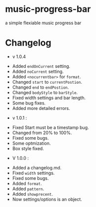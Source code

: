 # music-progress-bar
a simple flexiable music progress bar


# Changelog

- v 1.0.4
* Added `endOnCurrent` setting.
* Added `noCurrent` setting.
* Added `<nocurrentbar>` for `format`.
* Changed `start` to `currentPostion`.
* Changed `end` to `endPostion`.
* Changed `bodyStyle` to `barStyle`.
* Fixed width settings and bar length.
* Some bug fixes.
* Added more detailed errors.

- v 1.0.1 :
* Fixed Start must be a timestamp bug.
* Changed from 20% to 100%.
* Fixed some bugs.
* Some optmization.
* Box style fixed.

- V 1.0.0 :
* Added a changelog.md.
* Fixed `width` settings.
* Fixed some bugs.
* Added `format`.
* Added `pattern`.
* Added `showprecent`.
* Now settings/options is an object.
